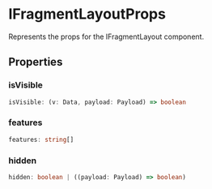 # IFragmentLayoutProps

Represents the props for the IFragmentLayout component.

## Properties

### isVisible

```ts
isVisible: (v: Data, payload: Payload) => boolean
```

### features

```ts
features: string[]
```

### hidden

```ts
hidden: boolean | ((payload: Payload) => boolean)
```
